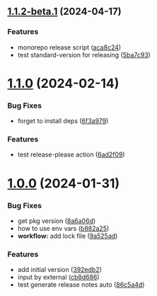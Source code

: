 ## [1.1.2-beta.1](https://github.com/justorez/github-test/compare/v1.1.0...v1.1.2-beta.1) (2024-04-17)


### Features

* monorepo release script ([aca8c24](https://github.com/justorez/github-test/commit/aca8c24a8895bb107765034ec58c919df3cb5b72))
* test standard-version for releasing ([5ba7c93](https://github.com/justorez/github-test/commit/5ba7c93f76f3f8ff966b10d0b4dfa39c71d8751b))



# [1.1.0](https://github.com/justorez/github-test/compare/1.1.0...v1.1.0) (2024-02-14)


### Bug Fixes

* forget to install deps ([6f3a979](https://github.com/justorez/github-test/commit/6f3a97926e795999d78287082b7d050347bd9ec5))


### Features

* test release-please action ([6ad2f09](https://github.com/justorez/github-test/commit/6ad2f09327936fa7dd18347ee453bcbcf1e09962))



# [1.0.0](https://github.com/justorez/github-test/compare/392edb2f43fccec5f9f513c084d06f0f345d7a60...1.0.0) (2024-01-31)


### Bug Fixes

* get pkg version ([8a6a06d](https://github.com/justorez/github-test/commit/8a6a06dea301aaaa994b6391c962280a65b566b8))
* how to use env vars ([b882a25](https://github.com/justorez/github-test/commit/b882a25faff52cce939eabc0623b58b3a9b2fa09))
* **workflow:** add lock file ([9a525ad](https://github.com/justorez/github-test/commit/9a525adfef67ec56f03c14bb71e1864b76d82770))


### Features

* add initial version ([392edb2](https://github.com/justorez/github-test/commit/392edb2f43fccec5f9f513c084d06f0f345d7a60))
* input by external ([cb8d686](https://github.com/justorez/github-test/commit/cb8d6862b06defac4d058ce6d7dc6a1b316a9c0b))
* test generate release notes auto ([86c5a4d](https://github.com/justorez/github-test/commit/86c5a4dd0c8f936b1437e449326eacb763597965))




